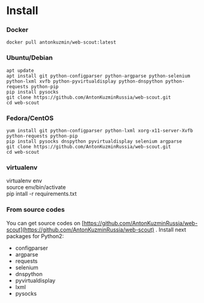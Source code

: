 # Install

### Docker

```text
docker pull antonkuzmin/web-scout:latest
```

### Ubuntu/Debian

```text
apt update
apt install git python-configparser python-argparse python-selenium python-lxml xvfb python-pyvirtualdisplay python-dnspython python-requests python-pip
pip install pysocks
git clone https://github.com/AntonKuzminRussia/web-scout.git 
cd web-scout
```

### Fedora/CentOS

```text
yum install git python-configparser python-lxml xorg-x11-server-Xvfb python-requests python-pip 
pip install pysocks dnspython pyvirtualdisplay selenium argparse
git clone https://github.com/AntonKuzminRussia/web-scout.git 
cd web-scout
```

### virtualenv

virtualenv env   
source env/bin/activate   
pip intall -r requirements.txt

### From source codes

You can get source codes on [https://github.com/AntonKuzminRussia/web-scout](https://github.com/AntonKuzminRussia/web-scout) . Install next packages for Python2: 

* configparser 
* argparse 
* requests 
* selenium 
* dnspython 
* pyvirtualdisplay 
* lxml
* pysocks






